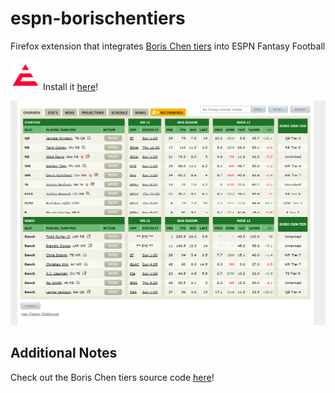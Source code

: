 # espn-borischentiers
Firefox extension that integrates [Boris Chen tiers](http://www.borischen.co/) into ESPN Fantasy Football

![](https://raw.githubusercontent.com/abhinavk99/espn-borischentiers/master/icons/icon-48.png) Install it [here](https://addons.mozilla.org/en-US/firefox/addon/espn-borischentiers/)!

![](https://raw.githubusercontent.com/abhinavk99/espn-borischentiers/master/screenshot.PNG?token=AXmA-xqD1PYfr3Utj6-UYxisN6Rn4JD4ks5cAX1KwA%3D%3D)

## Additional Notes

Check out the Boris Chen tiers source code [here](https://github.com/borisachen/fftiers)!
